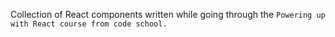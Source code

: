 Collection of React components written while going through the
`Powering up with React course from code school.`
